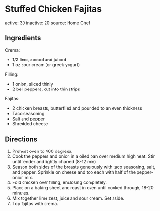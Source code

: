 # Stuffed Chicken Fajitas 
active: 30
inactive: 20
source: Home Chef
## Ingredients

Crema:
* 1/2 lime, zested and juiced
* 1 oz sour cream (or greek yogurt)

Filling:
* 1 onion, sliced thinly
* 2 bell peppers, cut into thin strips

Fajitas:
* 2 chicken breasts, butterflied and pounded to an even thickness
* Taco seasoning
* Salt and pepper
* Shredded cheese
## Directions
1. Preheat oven to 400 degrees.
2. Cook the peppers and onion in a oiled pan over medium high heat. Stir until tender and lightly charred (8-12 min)
3. Season both sides of the breasts generously with taco seasoning, salt, and pepper. Sprinkle on cheese and top each with half of the pepper-onion mix.
4. Fold chicken over filling, enclosing completely.
5. Place on a baking sheet and roast in oven until cooked through, 18-20 minutes.
6. Mix together lime zest, juice and sour cream. Set aside.
7. Top fajitas with crema.
